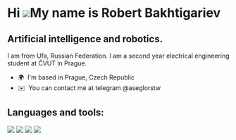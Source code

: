 Hi ![](https://user-images.githubusercontent.com/18350557/176309783-0785949b-9127-417c-8b55-ab5a4333674e.gif)My name is Robert Bakhtigariev
===========================================================================================================================================

Artificial intelligence and robotics.
-------------------------------------

I am from Ufa, Russian Federation. I am a second year electrical engineering student at ČVUT in Prague.

*   🌍  I'm based in Prague, Czech Republic
*   ✉️  You can contact me at telegram @aseglorstw

Languages and tools:
-------------------------------------
<img src="https://img.shields.io/badge/ROS-black?style=for-the-badge&logo=ROS&logoColor=white"/> <img src="https://img.shields.io/badge/Python-black?style=for-the-badge&logo=python&logoColor=white"/> <img src="https://img.shields.io/badge/-black?style=for-the-badge&logo=c&logoColor=white"/> <img src="https://img.shields.io/badge/Java-black?style=for-the-badge&logo=Java&logoColor=white"/> 






